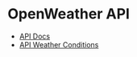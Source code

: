 # OpenWeather API

- [API Docs](https://openweathermap.org/api)
- [API Weather Conditions](https://openweathermap.org/weather-conditions)
